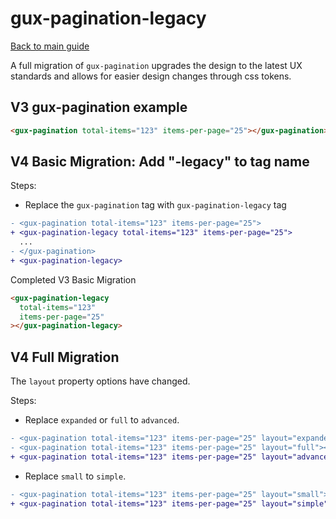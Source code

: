 # gux-pagination-legacy

[Back to main guide](./readme.md)

A full migration of `gux-pagination` upgrades the design to the latest UX standards and allows for easier design changes through css tokens.

## V3 gux-pagination example

```html
<gux-pagination total-items="123" items-per-page="25"></gux-pagination>
```

## V4 Basic Migration: Add "-legacy" to tag name

Steps:

- Replace the `gux-pagination` tag with `gux-pagination-legacy` tag

```diff
- <gux-pagination total-items="123" items-per-page="25">
+ <gux-pagination-legacy total-items="123" items-per-page="25">
  ...
- </gux-pagination>
+ <gux-pagination-legacy>
```

Completed V3 Basic Migration

```html
<gux-pagination-legacy
  total-items="123"
  items-per-page="25"
></gux-pagination-legacy>
```

## V4 Full Migration

The `layout` property options have changed.

Steps:

- Replace `expanded` or `full` to `advanced`.

```diff
- <gux-pagination total-items="123" items-per-page="25" layout="expanded"></gux-pagination>
- <gux-pagination total-items="123" items-per-page="25" layout="full"></gux-pagination>
+ <gux-pagination total-items="123" items-per-page="25" layout="advanced"></gux-pagination>
```

- Replace `small` to `simple`.

```diff
- <gux-pagination total-items="123" items-per-page="25" layout="small"></gux-pagination>
+ <gux-pagination total-items="123" items-per-page="25" layout="simple"></gux-pagination>
```
